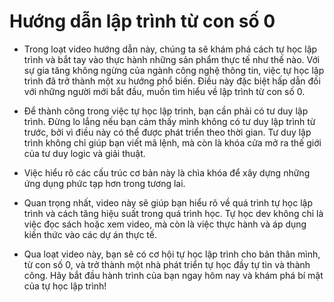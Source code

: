 # Hướng dẫn lập trình từ con số 0

- Trong loạt video hướng dẫn này, chúng ta sẽ khám phá cách tự học lập trình và bắt tay vào thực hành những sản phẩm thực tế như thế nào. Với sự gia tăng không ngừng của ngành công nghệ thông tin, việc tự học lập trình đã trở thành một xu hướng phổ biến. Điều này đặc biệt hấp dẫn đối với những người mới bắt đầu, muốn tìm hiểu về lập trình từ con số 0.

- Để thành công trong việc tự học lập trình, bạn cần phải có tư duy lập trình. Đừng lo lắng nếu bạn cảm thấy mình không có tư duy lập trình từ trước, bởi vì điều này có thể được phát triển theo thời gian. Tư duy lập trình không chỉ giúp bạn viết mã lệnh, mà còn là khóa cửa mở ra thế giới của tư duy logic và giải thuật.

- Việc hiểu rõ các cấu trúc cơ bản này là chìa khóa để xây dựng những ứng dụng phức tạp hơn trong tương lai.

- Quan trọng nhất, video này sẽ giúp bạn hiểu rõ về quá trình tự học lập trình và cách tăng hiệu suất trong quá trình học. Tự học dev không chỉ là việc đọc sách hoặc xem video, mà còn là việc thực hành và áp dụng kiến thức vào các dự án thực tế.

- Qua loạt video này, bạn sẽ có cơ hội tự học lập trình cho bản thân mình, từ con số 0, và trở thành một nhà phát triển tự học đầy tự tin và thành công. Hãy bắt đầu hành trình của bạn ngay hôm nay và khám phá bí mật của tự học lập trình!
